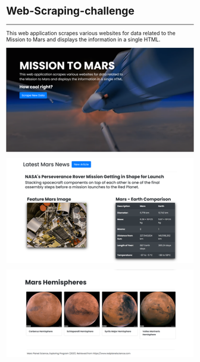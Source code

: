 # Web-Scraping-challenge
<hr>

This web application scrapes various websites for data related to the Mission to Mars and displays the information in a single HTML.


![Portrait](https://github.com/andrebestrada/Web-Scraping-challenge/blob/main/Missions_to_Mars/Portrait.png?raw=true)

![Article](https://github.com/andrebestrada/Web-Scraping-challenge/blob/main/Missions_to_Mars/Latest%20News.png?raw=true)

![Hemispheres](https://github.com/andrebestrada/Web-Scraping-challenge/blob/main/Missions_to_Mars/Mars%20Hemispheres.png?raw=true)

